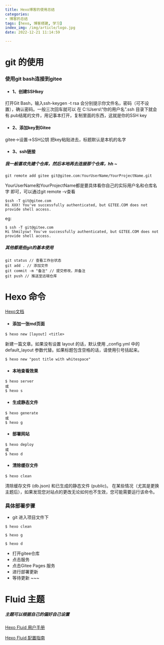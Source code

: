 ```yaml
---
title: Hexo博客的使用总结
categories:
- 博客的总结
tags: [hexo, 博客搭建, 学习]
index_img: /img/article/logo.jpg
date: 2022-12-21 11:14:59

---
```


# git 的使用

### 使用git bash连接到gitee

+ #### 1、创建SSHkey
 打开Git Bash，输入ssh-keygen -t rsa
 会分别提示你文件名，密码（可不设置），确认密码。一般三次回车就可以
 在 C:\Users\“你的用户名”\.ssh 目录下就会有.pub结尾的文件，用记事本打开，复制里面的东西，这就是你的SSH key

+ #### 2、添加key到Gitee
gitee->设置->SSH公钥
把key粘贴进去，标题默认是本机的名字

+ #### 3、ssh链接
 ##### **我一般喜欢先建个仓库，然后本地再去连接那个仓库，hh ~**
 ```
 git remote add gitee git@gitee.com:YourUserName/YourProjectName.git
 ```
 YourUserName和YourProjectName都是要具体看你自己的实际用户名和仓库名字
 即可，可以通过git remote -v查看

  ```
  $ssh -T git@gitee.com
  Hi XXX! You've successfully authenticated, but GITEE.COM does not provide shell access.

  ```
  eg:
  ```
  $ ssh -T git@gitee.com
  Hi Shmilysw! You've successfully authenticated, but GITEE.COM does not provide shell access.
  ```

##### **其他都是些git的基本使用**

```
git status // 查看工作台状态
git add . // 添加文件
git commit -m "备注" // 提交修改，并备注
git push // 推送至远端仓库

```

# Hexo 命令
[Hexo文档](https://hexo.io/zh-cn/docs/)

+ #### 添加一张md页面

```
$ hexo new [layout] <title>
```
新建一篇文章。如果没有设置 layout 的话，默认使用 _config.yml 中的 default_layout 参数代替。如果标题包含空格的话，请使用引号括起来。

```
$ hexo new "post title with whitespace"
```

+ #### 本地查看效果
```
$ hexo server
或
$ hexo s
```

+ #### 生成静态文件
```
$ hexo generate
或
$ hexo g
```

+ #### 部署网站
```
$ hexo deploy
或
$ hexo d
```

+ #### 清除缓存文件
```
$ hexo clean
```
 清除缓存文件 (db.json) 和已生成的静态文件 (public)。
 在某些情况（尤其是更换主题后），如果发现您对站点的更改无论如何也不生效，您可能需要运行该命令。


### 具体部署步骤
+ git 进入项目文件下
 ```
 $ hexo clean
 
 $ hexo g
 
 $ hexo d
 ```

+ 打开gitee仓库
+ 点击服务
+ 点击Gitee Pages 服务
+ 进行部署更新
+ 等待更新 ~~~

# Fluid 主题

##### 主题可以根据自己的偏好自己设置

[Hexo Fluid 用户手册](https://hexo.fluid-dev.com/docs/)

[Hexo Fluid 配置指南](https://hexo.fluid-dev.com/docs/guide/#%E5%85%B3%E4%BA%8E%E6%8C%87%E5%8D%97)